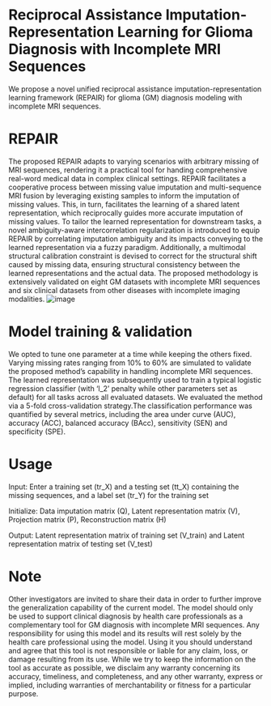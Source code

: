 # Reciprocal Assistance Imputation-Representation Learning for Glioma Diagnosis with Incomplete MRI Sequences
We propose a novel unified reciprocal assistance imputation-representation learning framework (REPAIR) for glioma (GM) diagnosis modeling with incomplete MRI sequences.


# REPAIR
The proposed REPAIR adapts to varying scenarios with arbitrary missing of MRI sequences, rendering it a practical tool for handing comprehensive real-word medical data in complex clinical settings. REPAIR facilitates a cooperative process between missing value imputation and multi-sequence MRI fusion by leveraging existing samples to inform the imputation of missing values. This, in turn, facilitates the learning of a shared latent representation, which reciprocally guides more accurate imputation of missing values. To tailor the learned representation for downstream tasks, a novel ambiguity-aware intercorrelation regularization is introduced to equip REPAIR by correlating imputation ambiguity and its impacts conveying to the learned representation via a fuzzy paradigm. Additionally, a multimodal structural calibration constraint is devised to correct for the structural shift caused by missing data, ensuring structural consistency between the learned representations and the actual data. The proposed methodology is extensively validated on eight GM datasets with incomplete MRI sequences and six clinical datasets from other diseases with incomplete imaging modalities.
![image](https://github.com/user-attachments/assets/da41fd58-84da-44ac-b23a-3d927883e6ab)

# Model training & validation
We opted to tune one parameter at a time while keeping the others fixed. Varying missing rates ranging from 10% to 60% are simulated to validate the proposed method’s capability in handling incomplete MRI sequences. The learned representation was subsequently used to train a typical logistic regression classifier (with ‘l_2’ penalty while other parameters set as default) for all tasks across all evaluated datasets. We evaluated the method via a 5-fold cross-validation strategy.The classification performance was quantified by several metrics, including the area under curve (AUC), accuracy (ACC), balanced accuracy (BAcc), sensitivity (SEN) and specificity (SPE).

# Usage
Input: Enter a training set (tr_X) and a testing set (tt_X) containing the missing sequences, and a label set (tr_Y) for the training set

Initialize: Data imputation matrix (Q), Latent representation matrix (V), Projection matrix (P), Reconstruction matrix (H)

Output: Latent representation matrix of training set (V_train) and Latent representation matrix of testing set (V_test)

# Note
Other investigators are invited to share their data in order to further improve the generalization capability of the current model. The model should only be used to support clinical diagnosis by health care professionals as a complementary tool for GM diagnosis with incomplete MRI sequences. Any responsibility for using this model and its results will rest solely by the health care professional using the model. Using it you should understand and agree that this tool is not responsible or liable for any claim, loss, or damage resulting from its use. While we try to keep the information on the tool as accurate as possible, we disclaim any warranty concerning its accuracy, timeliness, and completeness, and any other warranty, express or implied, including warranties of merchantability or fitness for a particular purpose.
